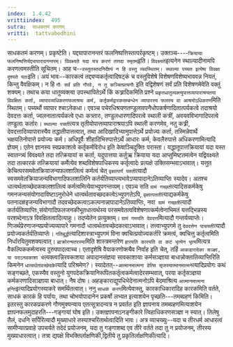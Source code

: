 ```yaml
---
index:  1.4.42
vrittiindex:  495
sutra:  साधकतमं करणम्
vritti:  tattvabodhini 
---
```


साधकतमं करणम्। प्रकृष्टेति। यद्द्यापारानन्तरं फलनिष्पत्तिस्तत्पर्रकृष्टम्। उक्तञ्च----`क्रियायाः फलनिष्पत्तिर्यद्द्यापारादनन्तरम्। विवक्ष्यते यदा यत्र करणं तत्तदा स्मृतम्`इति। `विवक्ष्यते`इत्यनेन स्थाल्यादीनामपि करणत्वमस्तीति सूचितम्। आह च--`वस्तुतस्तदनिर्देश्यं न हि वस्तु व्यवस्थितम्। स्थाल्या पच्यत इत्येषा विवक्षा दृश्यते यतः`इति। अयं भावः--कारकत्वं तद्द्यप्यकर्तृत्वादिषट्कं च वस्तुविशेषे विशेषणविशेष्यभाववन्न नियतं, किन्तु वैवक्षिकम्। न हि `गौः सर्वं प्रति गौरवे, न तु कञ्चित्प्रत्यगौः` इति वद्विशेषणं सर्वं प्रति विशेषणमेवेति वक्तुं शक्यम्। तथाच कया धातुव्यक्त्या उपस्थापितेऽर्थे किं कत्र्रादिकमिति प्रश्ने `प्रकृतधातुव्यक्त्युपात्तव्यापाराश्रयतया विवक्षितः कर्ता, व्यापारव्यधिकरणफलाश्रयः कर्म, कर्तृकर्मद्वारकसम्बन्धेन व्यापारस्य फलस्य वा आश्रयोऽधिकरण`मिति स्थितम्। पच्यर्थो व्यापार श्चाऽनेकधा। एवञ्च पचेरधिश्रयणतण्डुलावपनैधोपकर्षणादितात्पर्यकत्वे तदाश्रयो देवदत्तः कर्ता, ज्वलनातात्पर्यकत्वे एधाः कत्र्तारः, तण्डुलधारणादिपरत्वे स्थाली कत्रीं, अवयवविभागादिपरत्वे तण्डुलाः कर्तारः। `स्थाल्या पचती`त्यत्र तृतीयोपात्तव्यापाराश्रयाऽपि स्थाली करणमेव, नतु कत्र्री, देवदत्तादिव्यापारास्यैव तद्धातीपात्तत्वात्, तथा आदिखादिभ्यामुपात्तेऽर्थे प्रयोज्यः कर्ता, तस्मिन्नेवार्थे भक्षयतिनोपात्ते प्रयोज्यः कर्म। अधिपूर्वैः शीहादिभिरुपात्तेऽर्थे आधारः कर्म, केवलैरुपात्ते अधिकरणामित्यादि ज्ञेयम्। एतेन ज्ञानस्य स्वप्रकाशत्वे कर्तृकर्मविरोध इति केषाञ्चिदुक्तिः परास्ता। यद्धातूपात्तक्रियायां यदा यस्त स्वातन्त्र्यं विवक्ष्यते तदा तत्क्रियायां स कर्ता, यदुपात्तया कर्तुऋ क्रियाया यदा आप्तुमिष्टतमत्वेन यद्विवक्ष्यते तदा तत्कारकं तत्क्रियायां कर्मेत्येव शब्दविशेषपाधिकस्य कर्तृत्वादेः प्रत्यक्षे उक्तिसम्भवाऽभावात्। यत्तुत केचित्परसमवेतक्रियाजन्यफलशालित्वं कर्मत्वं चेत् `वृक्षात्पर्णं पतती`त्यादौ स्वसमवेतक्रियाजन्यविभागादिफलशालिनि कर्तर्यतिव्याप्त्यभावेऽप्यापादानेऽतिव्याप्तिः स्यादेव। अतश्च धात्वर्थताव्च्छेदकफलशालित्वं कर्मत्वमित्येवाभ्युपगन्तव्यम्। एवञ्च सति `ग्रामं गच्छती`त्यादिसकर्मकेषु गमनजन्यसंयोगादाविष्टाऽनुरोधेने धात्वर्थतावच्छदकत्वेऽभ्युपगतेऽपि, `वृक्षात्पतती`त्याद्यकर्मकेषु पतनाद#इजन्यविभागादौ तदवच्छेदकत्वाऽकल्पनान्नापादानेऽतिव्याप्तिः, नवा` ग्रामं गच्छती`त्यादौ कर्तर्यतिव्याप्तिः,संयोगादिफलजनकीभूतधात्वर्थस्य परसमवेतत्वविशेषणात्कर्मत्वेनाभिमतं यत्तद्भिन्नस्य परशब्देनाऽत्र विवक्षितत्वादित्याहुः। तदप्येतेन प्रत्युक्तम्। `ग्रामं गमयति देवदत्त`मित्यादौ गन्तर्यव्याप्तेः। णिजर्थप्रेरणाजन्यप्रयोज्यव्यापारे गमनादौ धात्वर्थतावच्छेदकत्वाऽभावात्। तत्त्वाभ्युपगमे तु `देवदत्तेन पाचयती`त्यादौ प्रयोज्यकर्तर्यतिव्याप्तेः। `गतिबुद्धी`त्यादिशास्त्राभ्युपगमं विना क्वचित्प्रयोज्यकर्तरि क्रमत्वं, क्वचित्तु कर्तृत्वमिति निर्धारयितुमशक्यत्वात्। `ह्मक्रोरन्यतरस्या`मिति शास्त्रमन्तरेण `हारयति कारयति वा कटं भृत्येन भृत्य`मित्यत्र वैकल्पिककर्मत्वस्य दुरुपपादत्वाच्च। एतादृशेषि वैयाकरणोक्त्यैव निर्वाह इति चेत्, तर्हि `आकडारादेका सञ्ज्ञा, या पराऽनवकाशा चे`त्यक्त्वान्निरवकाशया अपादानसंज्ञया सावकाशायाः कर्मसञ्ज्ञाया बाधान्नोक्तातिव्याप्तिरिति किमनेन `धात्वर्थतावच्छेदके`त्यादि परिश्रमेण?। स्यादेतत्--`आत्मानमात्मना वेत्सि सृजस्यात्मानमात्मने`त्यादिप्रयोगः कथं सङ्गच्छते, एकस्यैव वस्तुनो युगपदेकक्रियानिरूपितकर्तृत्वकर्मत्वादेरसम्भवात्, परया कर्तृसञ्ज्ञया कर्मकरणादिसञ्ज्ञाया बाधात्। नैष दोषः। अहङ्काराद्युपधिभेदेनात्मनोऽपि बेदमाश्रित्य `आत्मानमात्मना हन्ति`इत्यादिप्रयोगस्याकरे समर्थितत्वात्। ननु `साधकं करण`मित्येवास्तु, कारकाधिकारादिह कारकमिति वर्तते, साधकं कारकं हि पर्यायः, तथा चोभयोपादानेन प्रकर्षो लभ्यत इत्याशयेन पृच्छति---तमब्ग्रहणं किमिति। इतरस्तु कारकप्रकरणे गौणमुक्यन्याय एतत्सूत्रादन्यत्र न प्रवर्तत इति ज्ञापनाय तमब्ग्रहणमित्याशयेन ज्ञापनफलमुदाहरति---गङ्गायां घोष इति। उक्तज्ञापनाऽनङ्गीकारे त्विहाधिकरणसञ्ज्ञा न स्यात्। तिलेषु तैलं, दधनि सर्पिरित्यादौ मुख्याधारे तस्याश्चरितार्थत्वादिति भावः। अत्र व्याचख्युः--यदा च तीरधर्म आधारत्वं सामीप्यात्प्रवाहे उपचर्यते तदेदं प्रयोजनम्, यदा तु गङ्गाशब्द एव तीरे वर्तते तदा तु न प्रयोजनम्, तीरस्य मुख्याधारत्वात्। तत्रा द्यपक्षे विभक्तिर्लाक्षणिकी,द्वितीये तु प्रकृतिर्लाक्षणिकीत्यादि।


